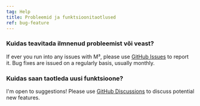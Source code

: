 ```yaml
---
tag: Help
title: Probleemid ja funktsioonitaotlused
ref: bug-feature
---
```


### Kuidas teavitada ilmnenud probleemist või veast?

If ever you run into any issues with M³, please use [GitHub Issues]({{site.github}}/issues/new?labels=bug,from+app&template=bug_report.md) to report it. Bug fixes are issued on a regularly basis, usually monthly.

### Kuidas saan taotleda uusi funktsioone?

I'm open to suggestions! Please use [GitHub Discussions]({{site.github}}/discussions) to discuss potential new features.
